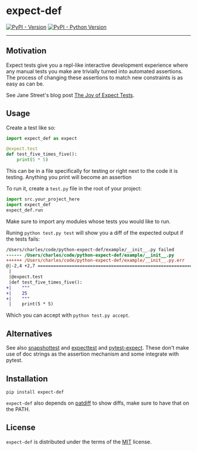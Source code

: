 # expect-def

[![PyPI - Version](https://img.shields.io/pypi/v/expect-def.svg)](https://pypi.org/project/expect-def)
[![PyPI - Python Version](https://img.shields.io/pypi/pyversions/expect-def.svg)](https://pypi.org/project/expect-def)

-----

## Motivation

Expect tests give you a repl-like interactive development experience where any manual tests you make are trivially turned into automated assertions. The process of changing these assertions to match new constraints is as easy as can be.

See Jane Street's blog post [The Joy of Expect Tests](https://blog.janestreet.com/the-joy-of-expect-tests/).

## Usage

Create a test like so:

```python
import expect_def as expect

@expect.test
def test_five_times_five():
    print(5 * 5)
```

This can be in a file specifically for testing or right next to the code it is testing.
Anything you print will become an assertion

To run it, create a `test.py` file in the root of your project:

```python
import src.your_project_here
import expect_def
expect_def.run
```

Make sure to import any modules whose tests you would like to run.


Runing `python test.py test` will show you a diff of the expected output if the tests fails:

```diff
/Users/charles/code/python-expect-def/example/__init__.py failed
------ /Users/charles/code/python-expect-def/example/__init__.py
++++++ /Users/charles/code/python-expect-def/example/__init__.py.err
@|-2,4 +2,7 ============================================================
 |
 |@expect.test
 |def test_five_times_five():
+|    """
+|    25
+|    """
 |    print(5 * 5)
```

Which you can accept with `python test.py accept`.

## Alternatives

See also [snapshottest](https://pypi.org/project/snapshottest/) and [expecttest](https://pypi.org/project/expecttest/) and [pytest-expect](https://pypi.org/project/pytest-expect/). These don't make use of doc strings as the assertion mechanism and some integrate with pytest.

## Installation

```console
pip install expect-def
```

`expect-def` also depends on [patdiff](https://github.com/janestreet/patdiff) to show diffs, make sure to have that on the PATH.

## License

`expect-def` is distributed under the terms of the [MIT](https://spdx.org/licenses/MIT.html) license.
